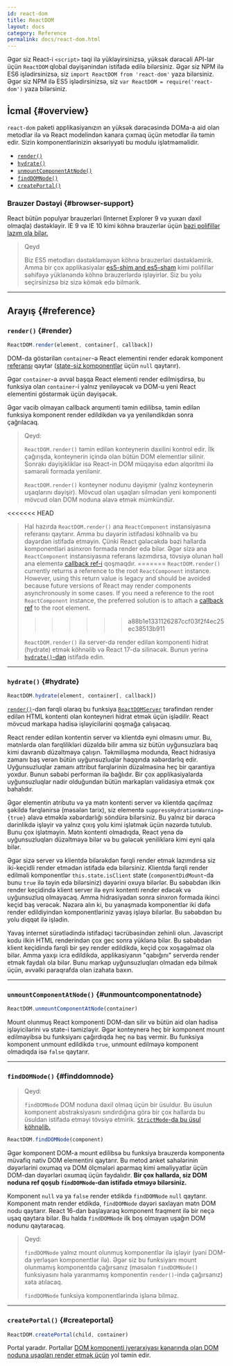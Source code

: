 ```yaml
---
id: react-dom
title: ReactDOM
layout: docs
category: Reference
permalink: docs/react-dom.html
---
```


Əgər siz React-i `<script>` təqi ilə yükləyirsinizsə, yüksək dərəcəli API-lar 
üçün `ReactDOM` qlobal dəyişənindən istifadə edilə bilərsiniz. Əgər siz NPM ilə ES6 işlədirsinizsə, siz `import ReactDOM from 'react-dom'` yaza bilərsiniz. Əgər siz NPM ilə ES5 işlədirsinizsə, siz `var ReactDOM = require('react-dom')` yaza bilərsiniz.

## İcmal {#overview}

`react-dom` paketi applikasiyanızın ən yüksək dərəcəsində DOMa-a aid olan metodlar ilə və React modelindən kanara çıxmaq üçün metodlar ilə təmin edir. Sizin komponentlərinizin əksəriyyəti bu modulu işlətməməlidir.

- [`render()`](#render)
- [`hydrate()`](#hydrate)
- [`unmountComponentAtNode()`](#unmountcomponentatnode)
- [`findDOMNode()`](#finddomnode)
- [`createPortal()`](#createportal)

### Brauzer Dəstəyi {#browser-support}

React bütün populyar brauzerləri (Internet Explorer 9 və yuxarı daxil olmaqla) dəstəkləyir. IE 9 və IE 10 kimi köhnə brauzerlər üçün [bəzi polifillər lazım ola bilər.](/docs/javascript-environment-requirements.html)

> Qeyd
>
> Biz ES5 metodları dəstəkləməyən köhnə brauzerləri dəstəkləmirik. Amma bir çox applikasiyalar [es5-shim and es5-sham](https://github.com/es-shims/es5-shim) kimi polifillər səhifəyə yüklənəndə köhnə brauzerlərdə işləyirlər. Siz bu yolu seçirsinizsə biz sizə kömək edə bilmərik.

* * *

## Arayış {#reference}

### `render()` {#render}

```javascript
ReactDOM.render(element, container[, callback])
```

DOM-da göstərilən `container`-ə React elementini render edərək komponent [referansı](/docs/more-about-refs.html) qaytar ([state-siz komponentlər](/docs/components-and-props.html#function-and-class-components) üçün `null` qaytarır).

Əgər `container`-ə əvvəl başqa React elementi render edilmişdirsə, bu funksiya olan `container`-i yalnız yeniləyəcək və DOM-u yeni React elementini göstərmək üçün dəyişəcək.

Əgər vacib olmayan callback arqumenti təmin edilibsə, təmin edilən funksiya komponent render edildikdən və ya yeniləndikdən sonra çağrılacaq.

> Qeyd:
>
> `ReactDOM.render()` təmin edilən konteynerin daxilini kontrol edir. İlk çağırışda, konteynerin içində olan bütün DOM elementlər silinir. Sonrakı dəyişikliklər isə React-in DOM müqayisə edən alqoritmi ilə səmərəli formada yenilənir.
>
> `ReactDOM.render()` konteyner nodunu dəyişmir (yalnız konteynerin uşaqlarını dəyişir). Mövcud olan uşaqları silmədən yeni komponenti mövcud olan DOM noduna əlavə etmək mümkündür.
>
<<<<<<< HEAD
> Hal hazırda `ReactDOM.render()` ana  `ReactComponent` instansiyasına referansı qaytarır. Amma bu dəyərin istifadəsi köhnəlib və bu dəyərdən istifadə etməyin.
> Çünki React gələcəkdə bəzi hallarda komponentləri asinxron formada render edə bilər. Əgər sizə ana `ReactComponent` instansiyasına referans lazımdırsa, tövsiyə olunan həll ana elementə
> [callback ref-i](/docs/more-about-refs.html#the-ref-callback-attribute) qoşmaqdır.
=======
> `ReactDOM.render()` currently returns a reference to the root `ReactComponent` instance. However, using this return value is legacy
> and should be avoided because future versions of React may render components asynchronously in some cases. If you need a reference to the root `ReactComponent` instance, the preferred solution is to attach a
> [callback ref](/docs/refs-and-the-dom.html#callback-refs) to the root element.
>>>>>>> a88b1e1331126287ccf03f2f4ec25ec38513b911
>
> `ReactDOM.render()` ilə server-də render edilən komponenti hidrat (hydrate) etmək köhnəlib və React 17-də silinəcək. Bunun yerinə [`hydrate()`-dən](#hydrate) istifadə edin.

* * *

### `hydrate()` {#hydrate}

```javascript
ReactDOM.hydrate(element, container[, callback])
```

[`render()`](#render)-dən fərqli olaraq bu funksiya [`ReactDOMServer`](/docs/react-dom-server.html) tərəfindən render edilən HTML kontenti olan konteyneri hidrat etmək üçün işlədilir. React mövcud markapa hadisə işləyicilərini qoşmağa çalışacaq.

React render edilən kontentin server və klientdə eyni olmasını umur. Bu, mətnlərdə olan fərqlilikləri düzəldə bilir amma siz bütün uyğunsuzlara baq kimi davranıb düzəltməyə çalışın. Təkmilləşmə modunda, React hidrasiya zamanı baş verən bütün uyğunsuzluqlar haqqında xəbərdarlıq edir. Uyğunsuzluqlar zamanı attribut fərqlərinin düzəlməsinə heç bir qarantiya yoxdur. Bunun səbəbi performan ilə bağlıdır. Bir çox applikasiyalarda uyğunsuzluqlar nadir olduğundan bütün markapları validasiya etmək çox bahalıdır.

Əgər elementin atributu və ya mətn kontenti server və klientdə qaçılmaz şəkildə fərqlənirsə (məsələn tarix), siz elementə `suppressHydrationWarning={true}` əlavə etməklə xəbərdarlığı söndürə bilərsiniz. Bu yalnız bir dərəcə dərinlikdə işləyir və yalnız çıxış yolu kimi işlətmək üçün nəzərdə tutulub. Bunu çox işlətməyin. Mətn kontenti olmadıqda, React yenə də uyğunsuzluqları düzəltməyə bilər və bu gələcək yeniliklərə kimi eyni qala bilər.

Əgər sizə server və klientdə bilərəkdən fərqli render etmək lazımdırsa siz iki-keçidli render etmədən istifadə edə bilərsiniz. Klientdə fərqli render edilməli komponentlər `this.state.isClient` state (`componentDidMount`-da bunu `true` ilə təyin edə bilərsiniz) dəyərini oxuya bilərlər. Bu səbəbdən ilkin render keçidində klient server ilə eyni kontenti render edəcək və uyğunsuzluq olmayacaq. Amma hidrasiyadan sonra sinxron formada ikinci keçid baş verəcək. Nəzərə alın ki, bu yanaşmada komponentlər iki dəfə render edildiyindən komponentləriniz yavaş işləyə bilərlər. Bu səbəbdən bu yolu diqqət ilə işlədin.

Yavaş internet sürətlədində istifadəçi təcrübəsindən zehinli olun. Javascript kodu ilkin HTML renderindən çox gec sonra yüklənə bilər. Bu səbəbdən klient keçidində fərqli bir şey render edildikdə, keçid çox xoşagəlməz ola bilər. Amma yaxşı icra edildikdə, applikasiyanın "qabığını" serverdə render etmək faydalı ola bilər. Bunu markap uyğunsuzluqları olmadan edə bilmək üçün, əvvəlki paraqrafda olan izahata baxın.

* * *

### `unmountComponentAtNode()` {#unmountcomponentatnode}

```javascript
ReactDOM.unmountComponentAtNode(container)
```

Mount olunmuş React komponenti DOM-dan silir və bütün aid olan hadisə işləyicilərini və state-i təmizləyir. Əgər konteynerə heç bir komponent mount edilməyibsə bu funksiyanı çağırdıqda heç nə baş vermir. Bu funksiya komponent unmount edildikdə `true`, unmount edilməyə komponent olmadıqda isə `false` qaytarır.

* * *

### `findDOMNode()` {#finddomnode}

> Qeyd:
>
> `findDOMNode` DOM noduna daxil olmaq üçün bir üsuldur. Bu üsulun komponent abstraksiyasını sındırdığına görə bir çox hallarda bu üsuldan istifadə etməyi tövsiyə etmirik. [`StrictMode`-da bu üsul köhnəlib.](/docs/strict-mode.html#warning-about-deprecated-finddomnode-usage)

```javascript
ReactDOM.findDOMNode(component)
```
Əgər komponent DOM-a mount edilibsə bu funksiya brauzerdə komponentə müvafiq nativ DOM elementini qaytarır. Bu metod anket sahələrinin dəyərlərini oxumaq və DOM ölçmələri aparmaq kimi əməliyyatlar üçün DOM-dan dəyərləri oxumaq üçün faydalıdır. **Bir çox hallarda, siz DOM noduna ref qoşub `findDOMNode`-dan istifadə etməyə bilərsiniz.**

Komponent `null` və ya `false` render etdikdə `findDOMNode` `null` qaytarır. Komponent mətn render etdikdə, `findDOMNode` dəyəri saxlayan mətn DOM nodu qaytarır. React 16-dan başlayaraq komponent fraqment ilə bir neçə uşaq qaytara bilər. Bu halda `findDOMNode` ilk boş olmayan uşağın DOM nodunu qaytaracaq.

> Qeyd:
>
> `findDOMNode` yalnız mount olunmuş komponentlər ilə işləyir (yəni DOM-da yerləşən komponentlər ilə). Əgər siz bu funksiyanı mount olunmamış komponentdə çağırsanız (məsələn `findDOMNode()` funksiyasını hələ yaranmamış komponentin `render()`-ində çağırsanız) xəta atılacaq.
>
> `findDOMNode` funksiya komponentlərində işlənə bilməz.

* * *

### `createPortal()` {#createportal}

```javascript
ReactDOM.createPortal(child, container)
```

Portal yaradır. Portallar [DOM komponenti iyerarxiyası kənarında olan DOM noduna uşaqları render etmək üçün](/docs/portals.html) yol təmin edir.
